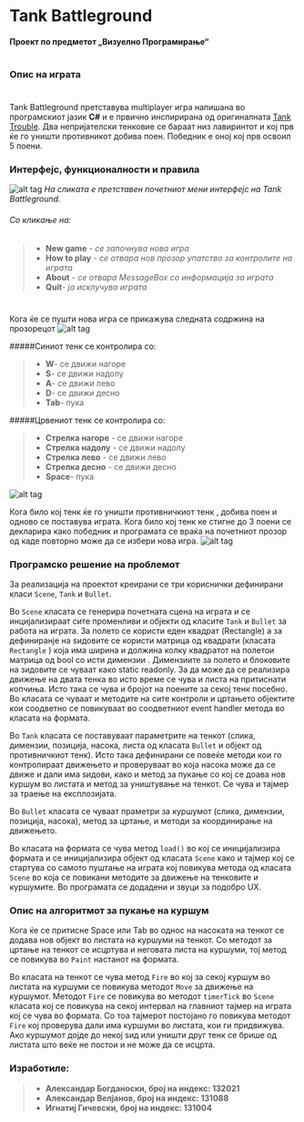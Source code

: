 # **Tank Battleground**

#### **Проект по предметот „Визуелно Програмирање“**

# 
# 
# 
### Опис на играта
# 
Tank Battleground претставува multiplayer игра напишана во програмскиот јазик  **C#** и е првично инспирирана од оригиналната [Tank Trouble](http://www.tanktrouble.com/). Два непријателски тенковие се бараат низ лавиринтот и кој прв ќе го уништи противникот добива поен. Победник е оној кој прв освоил 5 поени.


### Интерфејс, функционалности и правила

![alt tag](http://i62.tinypic.com/m7xq0z.png)
*На сликата е претставен почетниот мени интерфејс на Tank Battleground.*

###### Со кликање на:
> - **New game** - *се започнува нова игра*
> - **How to play** - *се отвара нов прозор упатство за контролите на играта*
> - **About** - *се отвара MessageBox со информација за играта*
> - **Quit**-  *ја исклучува играта*

# 
Кога ќе се пушти нова игра се прикажува следната содржина на прозорецот
![alt tag](http://i58.tinypic.com/25g9icy.png)

#####Синиот тенк се контролира со:
>-	**W**- се движи нагоре
>-	**S**- се движи надолу
>-	**A**-  се движи лево
>-	**D**- се движи десно
>-	**Tab**- пука

#####Црвениот тенк се контролира со:
>-	**Стрелка нагоре** - се движи нагоре
>-	**Стрелка надолу** - се движи надолу
>-	**Стрелка лево** - се движи лево
>-	**Стрелка десно** - се движи десно
>-	**Space**- пука

![alt tag](http://i59.tinypic.com/2m44sc5.jpg)

Кога било кој тенк ќе го уништи противничкиот тенк , добива поен и одново се поставува играта. Кога било кој тенк ке стигне до 3 поени се декларира како победник и програмата се враќа  на почетниот прозор од каде повторно може да се избери нова игра.
![alt tag](http://i62.tinypic.com/25r2i60.png)

### Програмско решение на проблемот
За реализација на проектот креирани се три кориснички дефинирани класи `Scene`, `Tank` и `Bullet`.

Во `Scene` класата се генерира почетната сцена на играта и се инцијализираат сите променливи и објекти од класите `Tank` и `Bullet` за работа на играта. За полето се користи еден квадрат (Rectangle) а за дефиниранје на ѕидовите се користи матрица од квадрати (класата `Rectangle` ) која има ширина и должина колку квадратот на полетои  матрица од bool со исти димензии  . Димензиите за полето и блоковите на зидовите се чуваат како static readonly. За да може да се реализира движење на двата тенка во исто време се чува и листа на притиснати копчиња. Исто така се чува и бројот на поените за секој тенк посебно. Во класата се чуваат и методите на сите контроли и цртањето објектите кои соодветно се повикуваат во соодветниот event handler метода во класата на формата.

Во `Tank` класата се поставуваат параметрите на тенкот (слика, димензии, позиција, насока, листа од класата `Bullet` и објект од противничкиот тенк). Исто така дефинирани се повеќе методи кои го контролираат движењето и проверуваат во која насока може да се движе и дали има ѕидови, како и метод за пукање со кој се доава нов куршум во листата и метод за уништување на тенкот. Се чува и тајмер за траење на експлозијата. 

Во `Bullet` класата се чуваат праметри за куршумот (слика, димензии, позиција, насока), метод за цртање, и методи за координирање на движењето.

Во класата на формата се чува метод `load()` во кој се иницијализира формата и се иницијализира објект од класата `Scene` како и тајмер кој се стартува со самото пуштање на играта кој повикува метода од класата `Scene` во која се повикани методите за движење на тенковите и куршумите. Во програмата се додадени и звуци за подобро UX.

### Опис на алгоритмот за пукање на куршум

Кога ќе се притисне Space или Tab во однос на насоката на тенкот се додава нов објект во листата на куршуми на тенкот. Со методот за цртање на тенкот се исцртува и неговата листа на куршуми, тој метод се повикува во `Paint` настанот на формата. 

Во класата на тенкот се чува метод `Fire` во кој за секој куршум во листата на куршуми се повикува методoт `Мove` за движење на куршумот. Методот  `Fire` се повикува во методот `timerTick` во `Scene` класата кој се повикува на секој интервал на главниот тајмер на играта кој се чува во формата. Со тоа тајмерот постојано го повикува методот `Fire` кој проверува дали има куршуми во листата,  кои ги придвижува. Ако куршумот дојде до некој ѕид или уништи друг тенк се брише од листата што веќе не постои и не може да се исцрта.

### Изработиле:

>- **Александар Богданоски, број на индекс: 132021**
>- **Александар Велјанов, број на индекс: 131088**
>- **Игнатиј Гичевски, број на индекс: 131004**



